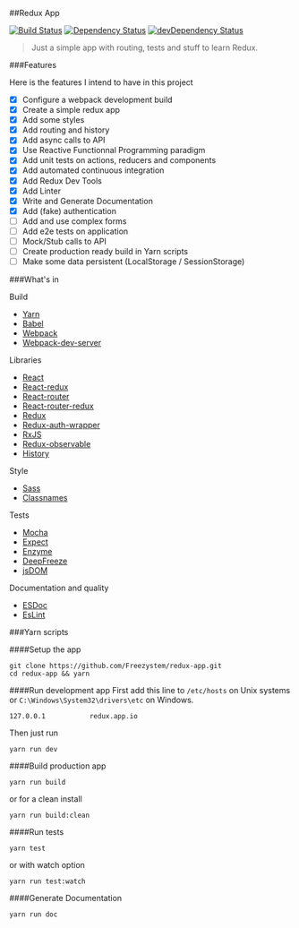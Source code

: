 ##Redux App

[![Build Status](https://semaphoreci.com/api/v1/freezystem/redux-app/branches/master/shields_badge.svg)](https://semaphoreci.com/freezystem/redux-app)
[![Dependency Status](https://david-dm.org/freezystem/redux-app.svg)](https://david-dm.org/freezystem/redux-app)
[![devDependency Status](https://david-dm.org/freezystem/redux-app/dev-status.svg)](https://david-dm.org/freezystem/redux-app#info=devDependencies)

> Just a simple app with routing, tests and stuff to learn Redux.

###Features

Here is the features I intend to have in this project
- [x] Configure a webpack development build
- [x] Create a simple redux app
- [x] Add some styles
- [x] Add routing and history
- [x] Add async calls to API
- [x] Use Reactive Functionnal Programming paradigm
- [x] Add unit tests on actions, reducers and components
- [x] Add automated continuous integration
- [x] Add Redux Dev Tools
- [x] Add Linter
- [x] Write and Generate Documentation
- [x] Add (fake) authentication
- [ ] Add and use complex forms
- [ ] Add e2e tests on application
- [ ] Mock/Stub calls to API
- [ ] Create production ready build in Yarn scripts
- [ ] Make some data persistent (LocalStorage / SessionStorage)

###What's in

Build 
- [Yarn](https://github.com/yarnpkg/yarn)
- [Babel](https://github.com/babel/babel)
- [Webpack](https://github.com/webpack/webpack)
- [Webpack-dev-server](https://github.com/webpack/webpack-dev-server)

Libraries
- [React](https://github.com/facebook/react)
- [React-redux](https://github.com/reactjs/react-redux)
- [React-router](https://github.com/reactjs/react-router)
- [React-router-redux](https://github.com/reactjs/react-router-redux)
- [Redux](https://github.com/reactjs/redux)
- [Redux-auth-wrapper](https://github.com/mjrussell/redux-auth-wrapper)
- [RxJS](https://github.com/ReactiveX/RxJS)
- [Redux-observable](https://github.com/redux-observable/redux-observable)
- [History](https://github.com/mjackson/history)

Style
- [Sass](https://github.com/sass/sass)
- [Classnames](https://github.com/JedWatson/classnames)

Tests
- [Mocha](https://github.com/mochajs/mocha)
- [Expect](https://github.com/mjackson/expect)
- [Enzyme](https://github.com/airbnb/enzyme)
- [DeepFreeze](https://github.com/substack/deep-freeze)
- [jsDOM](https://github.com/tmpvar/jsdom)

Documentation and quality

- [ESDoc](https://esdoc.org)
- [EsLint](http://eslint.org)

###Yarn scripts

####Setup the app
```
git clone https://github.com/Freezystem/redux-app.git
cd redux-app && yarn
```

####Run development app
First add this line to `/etc/hosts` on Unix systems or `C:\Windows\System32\drivers\etc` on Windows.
```
127.0.0.1           redux.app.io
```
Then just run
```
yarn run dev
```

####Build production app
```
yarn run build
```

or for a clean install
```
yarn run build:clean
```

####Run tests
```
yarn test
```
or with watch option
```
yarn run test:watch
```

####Generate Documentation
```
yarn run doc
```